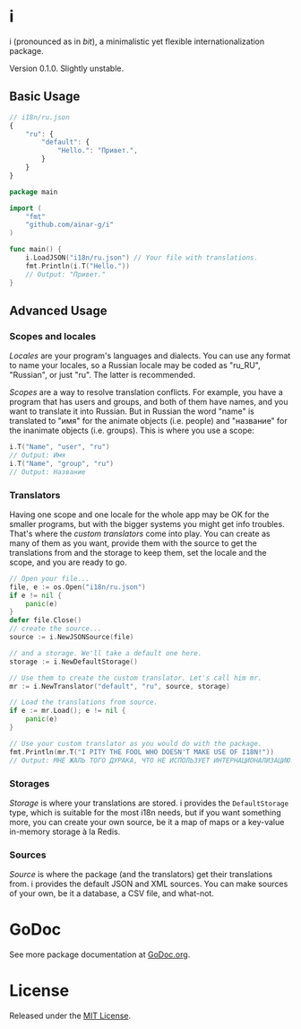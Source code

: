 # i
i (pronounced as in *bit*), a minimalistic yet flexible internationalization package.

Version 0.1.0. Slightly unstable.

## Basic Usage
```js
// i18n/ru.json
{
	"ru": {
		"default": {
			"Hello.": "Привет.",
		}
	}
}
```

```go
package main

import (
	"fmt"
	"github.com/ainar-g/i"
)

func main() {
	i.LoadJSON("i18n/ru.json") // Your file with translations.
	fmt.Println(i.T("Hello."))
	// Output: "Привет."
}
```

## Advanced Usage
### Scopes and locales
*Locales* are your program's languages and dialects. You can use any format to name your locales, so a Russian locale may be coded as "ru\_RU", "Russian", or just "ru". The latter is recommended.

*Scopes* are a way to resolve translation conflicts. For example, you have a program that has users and groups, and both of them have names, and you want to translate it into Russian. But in Russian the word "name" is translated to "имя" for the animate objects (i.e. people) and "название" for the inanimate objects (i.e. groups). This is where you use a scope:

```go
i.T("Name", "user", "ru")
// Output: Имя
i.T("Name", "group", "ru")
// Output: Название
```

### Translators
Having one scope and one locale for the whole app may be OK for the smaller programs, but with the bigger systems you might get info troubles. That's where the *custom translators* come into play. You can create as many of them as you want, provide them with the source to get the translations from and the storage to keep them, set the locale and the scope, and you are ready to go.

```go
// Open your file...
file, e := os.Open("i18n/ru.json")
if e != nil {
	panic(e)
}
defer file.Close()
// create the source...
source := i.NewJSONSource(file)

// and a storage. We'll take a default one here.
storage := i.NewDefaultStorage()

// Use them to create the custom translator. Let's call him mr.
mr := i.NewTranslator("default", "ru", source, storage)

// Load the translations from source.
if e := mr.Load(); e != nil {
	panic(e)
}

// Use your custom translator as you would do with the package.
fmt.Println(mr.T("I PITY THE FOOL WHO DOESN'T MAKE USE OF I18N!"))
// Output: МНЕ ЖАЛЬ ТОГО ДУРАКА, ЧТО НЕ ИСПОЛЬЗУЕТ ИНТЕРНАЦИОНАЛИЗАЦИЮ!
```

### Storages
*Storage* is where your translations are stored. i provides the ``DefaultStorage`` type, which is suitable for the most i18n needs, but if you want something more, you can create your own source, be it a map of maps or a key-value in-memory storage à la Redis.

### Sources
*Source* is where the package (and the translators) get their translations from. i provides the default JSON and XML sources. You can make sources of your own, be it a database, a CSV file, and what-not.

# GoDoc
See more package documentation at [GoDoc.org](http://godoc.org/github.com/ainar-g/i).

# License
Released under the [MIT License](http://opensource.org/licenses/MIT).
